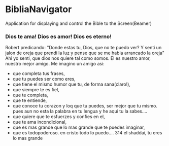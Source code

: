 # BibliaNavigator
Application for displaying and control the Bible to the Screen(Beamer)


### Dios te ama! Dios es amor! Dios es eterno!
Robert predicando: "Donde estas tu, Dios, que no te puedo ver? Y senti un jalon de oreja que prendi la luz y pense que se me habia arrancado la oreja"
Ahi yo senti, que dios nos quiere tal como somos. El es nuestro amor, nuestro mejor amigo. 
Me imagino un amigo asi: 
- que completa tus frases,
- que tu puedes ser como eres,
- que tiene el mismo humor que tu, de forma sana(claro!),
- que siempre te es fiel,
- que te completa,
- que te entiende,
- que conoce tu corazon y loq que tu puedes, ser mejor que tu mismo. pues aun no esta la palabra en tu lengua y he aqui tu la sabes....
- que quiere que te esfuerzes y confies en el,
- que te ama incondicional,
- que es mas grande que lo mas grande que te puedes imaginar,
- que es todopoderoso. en cristo todo lo puedo....
314
  el shaddai, tu eres lo mas grande
